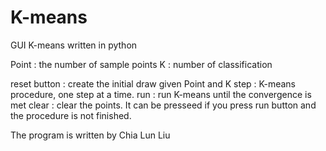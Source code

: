 K-means
=======

GUI K-means written in python

Point : the number of sample points
K : number of classification

reset button : create the initial draw given Point and K
step : K-means procedure, one step at a time.
run : run K-means until the convergence is met
clear : clear the points. It can be presseed if you press run button and the procedure is not finished.


The program is written by Chia Lun Liu
